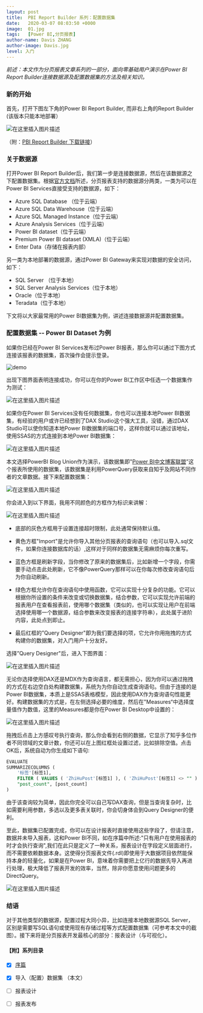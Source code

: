 ```yaml
---
layout: post
title:  PBI Report Builder 系列：配置数据集
date:   2020-03-07 08:03:50 +0000
image:  01.jpg
tags:   [Power BI,分页报表]
author-name: Davis ZHANG
author-image: Davis.jpg
level: 入门
---
```



*前述：本文作为分页报表文章系列的一部分，面向零基础用户演示在Power BI Report Builder连接数据源及配置数据集的方法及相关知识。*

### 新的开始

首先，打开下图左下角的Power BI Report Builder, 而非右上角的Report Builder (该版本只能本地部署）

![在这里插入图片描述](https://img-blog.csdnimg.cn/20200307200929415.PNG)

（附：[PBI Report Builder 下载链接](https://www.microsoft.com/en-us/download/details.aspx?id=58158)）

### 关于数据源

打开Power BI Report Builder后，我们第一步是连接数据源，然后在该数据源之下配置数据集。根据[官方文档](https://docs.microsoft.com/zh-cn/power-bi/paginated-reports/paginated-reports-data-sources)所述，分页报表支持的数据源分两类，一类为可以在Power BI Services直接受支持的数据源，如下：

- Azure SQL Database （位于云端）
- Azure SQL Data Warehouse（位于云端）
- Azure SQL Managed Instance（位于云端）
- Azure Analysis Services（位于云端）
- Power BI dataset（位于云端）
- Premium Power BI dataset (XMLA)（位于云端）
- Enter Data（存储在报表内部）

另一类为本地部署的数据源，通过Power BI Gateway来实现对数据的安全访问，如下：

- SQL Server （位于本地）
- SQL Server Analysis Services（位于本地）
- Oracle（位于本地）
- Teradata（位于本地）

下文将以大家最常用的Power BI数据集为例，讲述连接数据源并配置数据集。

### 配置数据集 -- Power BI Dataset 为例

如果你已经在Power BI Services发布过Power BI报表，那么你可以通过下图方式连接该报表的数据集，首次操作会提示登录。

![demo](https://img-blog.csdnimg.cn/20200307204313522.PNG)

出现下图界面表明连接成功，你可以在你的Power BI工作区中任选一个数据集作为测试：

![在这里插入图片描述](https://img-blog.csdnimg.cn/20200307204929798.png?x-oss-process=image/watermark,type_ZmFuZ3poZW5naGVpdGk,shadow_10,text_RC1CSSB8IERhdmlzIG9uIEJJ,size_16,color_FFFFFF,t_70)

如果你在Power BI Services没有任何数据集，你也可以连接本地Power BI数据集，有经验的用户或许已经想到了DAX Studio这个强大工具，没错，通过DAX Studio可以使你知道本地Power BI数据集的端口号，这样你就可以通过该地址，使用SSAS的方式连接到本地Power BI数据集：

![在这里插入图片描述](https://img-blog.csdnimg.cn/20200307220954153.png?x-oss-process=image/watermark,type_ZmFuZ3poZW5naGVpdGk,shadow_10,text_RC1CSSB8IERhdmlzIG9uIEJJ,size_16,color_FFFFFF,t_70)

本文选择PowerBI Blog Union作为演示，该数据集即"[Power BI中文博客联盟]({{site.baseurl}}/pbi-cn-blog-union/)”这个报表所使用的数据集，该数据集是利用PowerQuery获取来自知乎及网站不同作者的文章数据。接下来配置数据集：

![在这里插入图片描述](https://img-blog.csdnimg.cn/2020030720542890.PNG)

你会进入到以下界面，我用不同颜色的方框作为标识来讲解：

![在这里插入图片描述](https://img-blog.csdnimg.cn/20200307210640252.png?x-oss-process=image/watermark,type_ZmFuZ3poZW5naGVpdGk,shadow_10,text_RC1CSSB8IERhdmlzIG9uIEJJ,size_16,color_FFFFFF,t_70)

- 底部的灰色方框用于设置连接超时限制，此处通常保持默认值。

- 黄色方框"Import"是允许你导入其他分页报表的查询语句（也可以导入.sql文件，如果你连接数据库的话）,这样对于同样的数据集无需麻烦你每次重写。

- 蓝色方框是刷新字段，当你修改了原来的数据集后，比如新增一个字段，你需要手动点击此处刷新，它不像PowerQuery那样可以在你每次修改查询语句后为你自动刷新。

- 绿色方框允许你在查询语句中使用函数，它可以实现十分复杂的功能。它可以根据你所设置的条件来改变或切换数据集，结合参数，它可以实现允许前端的报表用户在查看报表前，使用哪个数据集（类似的，也可以实现让用户在前端选择使用哪一个数据源，结合参数来改变报表的连接字符串），此处属于进阶内容，此处点到即止。
- 最后红框的”Query Designer"即为我们要选择的项，它允许你用拖拽的方式构建你的数据集，对入门用户十分友好。

选择”Query Designer"后，进入下图界面：

![在这里插入图片描述](https://img-blog.csdnimg.cn/20200307214100848.png?x-oss-process=image/watermark,type_ZmFuZ3poZW5naGVpdGk,shadow_10,text_RC1CSSB8IERhdmlzIG9uIEJJ,size_16,color_FFFFFF,t_70)

无论你选择使用DAX还是MDX作为查询语言，都无需担心，因为你可以通过拖拽的方式在右边空白处构建数据集，系统为为你自动生成查询语句。但由于连接的是Power BI数据集，本质上是SSAS表格模型，因此使用DAX作为查询语句性能更好。构建数据集的方式是，在左侧选择必要的维度，然后在"Measures“中选择度量值作为数值，这里的Measures都是你在Power BI Desktop中设置的：

![在这里插入图片描述](https://img-blog.csdnimg.cn/2020030721523066.png?x-oss-process=image/watermark,type_ZmFuZ3poZW5naGVpdGk,shadow_10,text_RC1CSSB8IERhdmlzIG9uIEJJ,size_16,color_FFFFFF,t_70)

拖拽后点击上方感叹号执行查询，那么你会看到右侧的数据，它显示了知乎多位作者不同领域的文章计数，你还可以在上图红框处设置过滤，比如排除空值。点击OK后，系统自动为你生成如下语句:

```SQL
EVALUATE
SUMMARIZECOLUMNS (
    '标签'[标签1],
    FILTER ( VALUES ( 'ZhiHuPost'[标签1] ), ( 'ZhiHuPost'[标签1] <> "" ) ),
    "post_count", [post_count]
)

```

由于该查询较为简单，因此你完全可以自己写DAX查询，但是当查询复杂时，比如需要利用参数，多选以及更多表关联时，你会切身体会到Query Designer的便利。

至此，数据集已配置完成，你可以在设计报表时直接使用这些字段了，但请注意，数据并未导入报表，这和Power BI不同，如在序篇中所述:"只有用户在使用报表的时才会执行查询",我们在此只是定义了一种关系，报表设计在字段定义层面进行，而不需要依赖数据本身。这使得分页报表文件(.rdl)即使用于大数据项目依然能保持本身的轻量化，如果是在Power BI，意味着你需要把上亿行的数据先导入再进行处理，极大降低了报表开发的效率，当然，除非你愿意使用问题更多的DirectQuery。

![在这里插入图片描述](https://img-blog.csdnimg.cn/20200307221516231.png?x-oss-process=image/watermark,type_ZmFuZ3poZW5naGVpdGk,shadow_10,text_RC1CSSB8IERhdmlzIG9uIEJJ,size_16,color_FFFFFF,t_70)


### 结语

对于其他类型的数据源，配置过程大同小异，比如连接本地数据源SQL Server，区别是需要写SQL语句或使用现有存储过程等方式配置数据集（可参考本文中的截图）。接下来将是分页报表开发最核心的部分：报表设计（与可视化）。




#### 【附】系列目录
 - [x] [序篇]({{site.baseurl}}/pbi-reportbuilder-2/)

 - [x] 导入（配置）数据集 （本文）

 - [ ] 报表设计

 - [ ] 报表发布
